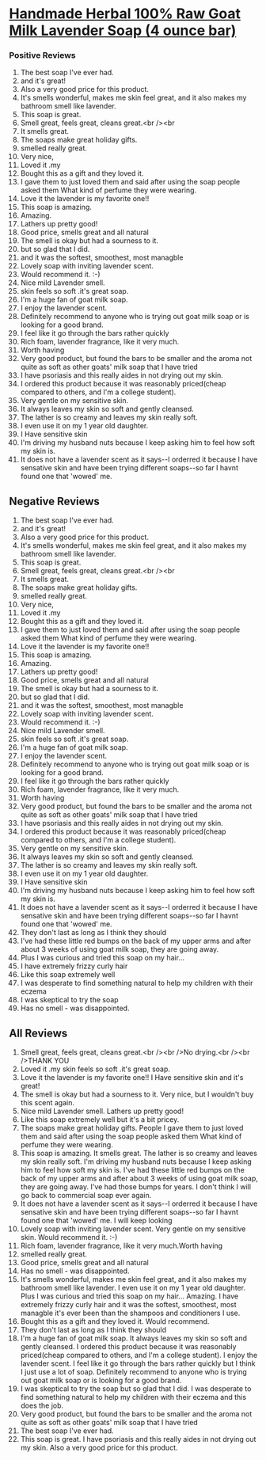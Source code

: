 # [Handmade Herbal 100% Raw Goat Milk Lavender Soap (4 ounce bar)](https://products.checkmycream.com/products/Handmade-Herbal-100percent-Raw-Goat-Milk-Lavender-Soap-(4-ounce-bar).html)

### Positive Reviews

<ol>
      <li>The best soap I&#x27;ve ever had.</li>
      <li>and it&#x27;s great!</li>
      <li>Also a very good price for this product.</li>
      <li>It&#x27;s smells wonderful, makes me skin feel great, and it also makes my bathroom smell like lavender.</li>
      <li>This soap is great.  </li>
      <li>Smell great, feels great, cleans great.&lt;br /&gt;&lt;br</li>
      <li>It smells great.</li>
      <li>The soaps make great holiday gifts.  </li>
      <li>smelled really great.</li>
      <li>Very nice,</li>
      <li>Loved it .my</li>
      <li>Bought this as a gift and they loved it.</li>
      <li>I gave them to just loved them and said after using the soap people asked them What kind of perfume they were wearing.</li>
      <li>Love it the lavender is my favorite one!!</li>
      <li>This soap is amazing.</li>
      <li>Amazing.</li>
      <li>Lathers up pretty good!</li>
      <li>Good price, smells great and all natural</li>
      <li>The smell is okay but had a sourness to it.</li>
      <li>but so glad that I did.</li>
      <li>and it was the softest, smoothest, most managble</li>
      <li>Lovely soap with inviting lavender scent.  </li>
      <li>Would recommend it. :-)</li>
      <li>Nice mild Lavender smell.</li>
      <li>skin feels so soft .it&#x27;s great soap.</li>
      <li>I&#x27;m a huge fan of goat milk soap.</li>
      <li>I enjoy the lavender scent.</li>
      <li>Definitely recommend to anyone who is trying out goat milk soap or is looking for a good brand.</li>
      <li>I feel like it go through the bars rather quickly</li>
      <li>Rich foam, lavender fragrance, like it very much.</li>
      <li>Worth having</li>
      <li>Very good product, but found the bars to be smaller and the aroma not quite as soft as other goats&#x27; milk soap that I have tried</li>
      <li>I have psoriasis and this really aides in not drying out my skin.  </li>
      <li>I ordered this product because it was reasonably priced(cheap compared to others, and I&#x27;m a college student).</li>
      <li>Very gentle on my sensitive skin.</li>
      <li>It always leaves my skin so soft and gently cleansed.</li>
      <li>The lather is so creamy and leaves my skin really soft.</li>
      <li>I even use it on my 1 year old daughter.</li>
      <li>I Have sensitive skin</li>
      <li>I&#x27;m driving my husband nuts because I keep asking him to feel how soft my skin is.</li>
      <li>It does not have a lavender scent as it says--I orderred it because I have sensative skin and have been trying different soaps--so far I havnt found one that &#x27;wowed&#x27; me.</li>
</ol>


<h2>Negative Reviews</h2>
<ol>
<li> The best soap I&#x27;ve ever had.</li>
<li> and it&#x27;s great!</li>
<li> Also a very good price for this product.</li>
<li> It&#x27;s smells wonderful, makes me skin feel great, and it also makes my bathroom smell like lavender.</li>
<li> This soap is great.  </li>
<li> Smell great, feels great, cleans great.&lt;br /&gt;&lt;br</li>
<li> It smells great.</li>
<li> The soaps make great holiday gifts.  </li>
<li> smelled really great.</li>
<li> Very nice,</li>
<li> Loved it .my</li>
<li> Bought this as a gift and they loved it.</li>
<li> I gave them to just loved them and said after using the soap people asked them What kind of perfume they were wearing.</li>
<li> Love it the lavender is my favorite one!!</li>
<li> This soap is amazing.</li>
<li> Amazing.</li>
<li> Lathers up pretty good!</li>
<li> Good price, smells great and all natural</li>
<li> The smell is okay but had a sourness to it.</li>
<li> but so glad that I did.</li>
<li> and it was the softest, smoothest, most managble</li>
<li> Lovely soap with inviting lavender scent.  </li>
<li> Would recommend it. :-)</li>
<li> Nice mild Lavender smell.</li>
<li> skin feels so soft .it&#x27;s great soap.</li>
<li> I&#x27;m a huge fan of goat milk soap.</li>
<li> I enjoy the lavender scent.</li>
<li> Definitely recommend to anyone who is trying out goat milk soap or is looking for a good brand.</li>
<li> I feel like it go through the bars rather quickly</li>
<li> Rich foam, lavender fragrance, like it very much.</li>
<li> Worth having</li>
<li> Very good product, but found the bars to be smaller and the aroma not quite as soft as other goats&#x27; milk soap that I have tried</li>
<li> I have psoriasis and this really aides in not drying out my skin.  </li>
<li> I ordered this product because it was reasonably priced(cheap compared to others, and I&#x27;m a college student).</li>
<li> Very gentle on my sensitive skin.</li>
<li> It always leaves my skin so soft and gently cleansed.</li>
<li> The lather is so creamy and leaves my skin really soft.</li>
<li> I even use it on my 1 year old daughter.</li>
<li> I Have sensitive skin</li>
<li> I&#x27;m driving my husband nuts because I keep asking him to feel how soft my skin is.</li>
<li> It does not have a lavender scent as it says--I orderred it because I have sensative skin and have been trying different soaps--so far I havnt found one that &#x27;wowed&#x27; me.</li>
<li> They don&#x27;t last as long as I think they should</li>
<li> I&#x27;ve had these little red bumps on the back of my upper arms and after about 3 weeks of using goat milk soap, they are going away.</li>
<li> Plus I was curious and tried this soap on my hair...</li>
<li> I have extremely frizzy curly hair</li>
<li> Like this soap extremely well</li>
<li> I was desperate to find something natural to help my children with their eczema</li>
<li> I was skeptical to try the soap</li>
<li> Has no smell - was disappointed.</li>
</ol>

<h2>All Reviews</h2>

<ol>
    <li> Smell great, feels great, cleans great.&lt;br /&gt;&lt;br /&gt;No drying.&lt;br /&gt;&lt;br /&gt;THANK YOU</li>
    <li> Loved it .my skin feels so soft .it&#x27;s great soap.</li>
    <li> Love it the lavender is my favorite one!! I Have sensitive skin and it&#x27;s great!</li>
    <li> The smell is okay but had a sourness to it. Very nice, but I wouldn&#x27;t buy this scent again.</li>
    <li> Nice mild Lavender smell. Lathers up pretty good!</li>
    <li> Like this soap extremely well but it&#x27;s a bit pricey.</li>
    <li> The soaps make great holiday gifts.  People I gave them to just loved them and said after using the soap people asked them What kind of perfume they were wearing.</li>
    <li> This soap is amazing. It smells great. The lather is so creamy and leaves my skin really soft. I&#x27;m driving my husband nuts because I keep asking him to feel how soft my skin is. I&#x27;ve had these little red bumps on the back of my upper arms and after about 3 weeks of using goat milk soap, they are going away. I&#x27;ve had those bumps for years. I don&#x27;t think I will go back to commercial soap ever again.</li>
    <li> It does not have a lavender scent as it says--I orderred it because I have sensative skin and have been trying different soaps--so far I havnt found one that &#x27;wowed&#x27; me. I will keep looking</li>
    <li> Lovely soap with inviting lavender scent.  Very gentle on my sensitive skin. Would recommend it. :-)</li>
    <li> Rich foam, lavender fragrance, like it very much.Worth having</li>
    <li> smelled really great.</li>
    <li> Good price, smells great and all natural</li>
    <li> Has no smell - was disappointed.</li>
    <li> It&#x27;s smells wonderful, makes me skin feel great, and it also makes my bathroom smell like lavender. I even use it on my 1 year old daughter. Plus I was curious and tried this soap on my hair... Amazing. I have extremely frizzy curly hair and it was the softest, smoothest, most managble it&#x27;s ever been than the shampoos and conditioners I use.</li>
    <li> Bought this as a gift and they loved it. Would recommend.</li>
    <li> They don&#x27;t last as long as I think they should</li>
    <li> I&#x27;m a huge fan of goat milk soap. It always leaves my skin so soft and gently cleansed. I ordered this product because it was reasonably priced(cheap compared to others, and I&#x27;m a college student). I enjoy the lavender scent. I feel like it go through the bars rather quickly but I think I just use a lot of soap. Definitely recommend to anyone who is trying out goat milk soap or is looking for a good brand.</li>
    <li> I was skeptical to try the soap but so glad that I did. I was desperate to find something natural to help my children with their eczema and this does the job.</li>
    <li> Very good product, but found the bars to be smaller and the aroma not quite as soft as other goats&#x27; milk soap that I have tried</li>
    <li> The best soap I&#x27;ve ever had.</li>
    <li> This soap is great.  I have psoriasis and this really aides in not drying out my skin.  Also a very good price for this product.</li>
</ol>




